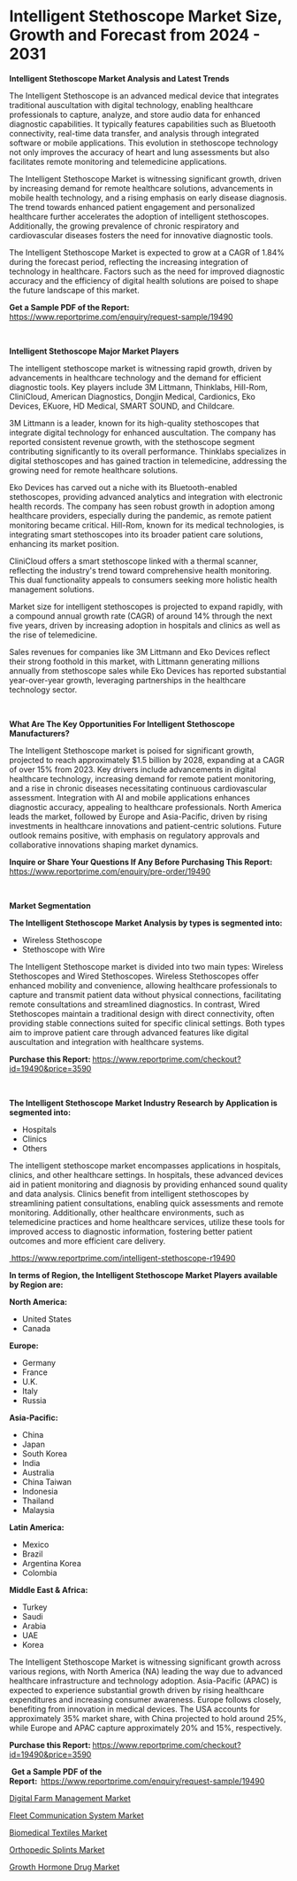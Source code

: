 <p><h1>Intelligent Stethoscope Market Size, Growth and Forecast from 2024 - 2031</h1></p><p><strong>Intelligent Stethoscope Market Analysis and Latest Trends</strong></p>
<p><p>The Intelligent Stethoscope is an advanced medical device that integrates traditional auscultation with digital technology, enabling healthcare professionals to capture, analyze, and store audio data for enhanced diagnostic capabilities. It typically features capabilities such as Bluetooth connectivity, real-time data transfer, and analysis through integrated software or mobile applications. This evolution in stethoscope technology not only improves the accuracy of heart and lung assessments but also facilitates remote monitoring and telemedicine applications.</p><p>The Intelligent Stethoscope Market is witnessing significant growth, driven by increasing demand for remote healthcare solutions, advancements in mobile health technology, and a rising emphasis on early disease diagnosis. The trend towards enhanced patient engagement and personalized healthcare further accelerates the adoption of intelligent stethoscopes. Additionally, the growing prevalence of chronic respiratory and cardiovascular diseases fosters the need for innovative diagnostic tools.</p><p>The Intelligent Stethoscope Market is expected to grow at a CAGR of 1.84% during the forecast period, reflecting the increasing integration of technology in healthcare. Factors such as the need for improved diagnostic accuracy and the efficiency of digital health solutions are poised to shape the future landscape of this market.</p></p>
<p><strong>Get a Sample PDF of the Report:&nbsp;</strong> <a href="https://www.reportprime.com/enquiry/request-sample/19490?utm_campaign=102&utm_medium=2&utm_source=Github&utm_content=ia&utm_term=23112024&utm_id=intelligent-stethoscope">https://www.reportprime.com/enquiry/request-sample/19490</a></p>
<p>&nbsp;</p>
<p><strong>Intelligent Stethoscope Major Market Players</strong></p>
<p><p>The intelligent stethoscope market is witnessing rapid growth, driven by advancements in healthcare technology and the demand for efficient diagnostic tools. Key players include 3M Littmann, Thinklabs, Hill-Rom, CliniCloud, American Diagnostics, Dongjin Medical, Cardionics, Eko Devices, EKuore, HD Medical, SMART SOUND, and Childcare.</p><p>3M Littmann is a leader, known for its high-quality stethoscopes that integrate digital technology for enhanced auscultation. The company has reported consistent revenue growth, with the stethoscope segment contributing significantly to its overall performance. Thinklabs specializes in digital stethoscopes and has gained traction in telemedicine, addressing the growing need for remote healthcare solutions.</p><p>Eko Devices has carved out a niche with its Bluetooth-enabled stethoscopes, providing advanced analytics and integration with electronic health records. The company has seen robust growth in adoption among healthcare providers, especially during the pandemic, as remote patient monitoring became critical. Hill-Rom, known for its medical technologies, is integrating smart stethoscopes into its broader patient care solutions, enhancing its market position.</p><p>CliniCloud offers a smart stethoscope linked with a thermal scanner, reflecting the industry's trend toward comprehensive health monitoring. This dual functionality appeals to consumers seeking more holistic health management solutions.</p><p>Market size for intelligent stethoscopes is projected to expand rapidly, with a compound annual growth rate (CAGR) of around 14% through the next five years, driven by increasing adoption in hospitals and clinics as well as the rise of telemedicine.</p><p>Sales revenues for companies like 3M Littmann and Eko Devices reflect their strong foothold in this market, with Littmann generating millions annually from stethoscope sales while Eko Devices has reported substantial year-over-year growth, leveraging partnerships in the healthcare technology sector.</p></p>
<p>&nbsp;</p>
<p><strong>What Are The Key Opportunities For Intelligent Stethoscope Manufacturers?</strong></p>
<p><p>The Intelligent Stethoscope market is poised for significant growth, projected to reach approximately $1.5 billion by 2028, expanding at a CAGR of over 15% from 2023. Key drivers include advancements in digital healthcare technology, increasing demand for remote patient monitoring, and a rise in chronic diseases necessitating continuous cardiovascular assessment. Integration with AI and mobile applications enhances diagnostic accuracy, appealing to healthcare professionals. North America leads the market, followed by Europe and Asia-Pacific, driven by rising investments in healthcare innovations and patient-centric solutions. Future outlook remains positive, with emphasis on regulatory approvals and collaborative innovations shaping market dynamics.</p></p>
<p><strong>Inquire or Share Your Questions If Any Before Purchasing This Report:</strong> <a href="https://www.reportprime.com/enquiry/pre-order/19490?utm_campaign=102&utm_medium=2&utm_source=Github&utm_content=ia&utm_term=23112024&utm_id=intelligent-stethoscope">https://www.reportprime.com/enquiry/pre-order/19490</a></p>
<p>&nbsp;</p>
<p><strong>Market Segmentation</strong></p>
<p><strong>The Intelligent Stethoscope Market Analysis by types is segmented into:</strong></p>
<p><ul><li>Wireless Stethoscope</li><li>Stethoscope with Wire</li></ul></p>
<p><p>The Intelligent Stethoscope market is divided into two main types: Wireless Stethoscopes and Wired Stethoscopes. Wireless Stethoscopes offer enhanced mobility and convenience, allowing healthcare professionals to capture and transmit patient data without physical connections, facilitating remote consultations and streamlined diagnostics. In contrast, Wired Stethoscopes maintain a traditional design with direct connectivity, often providing stable connections suited for specific clinical settings. Both types aim to improve patient care through advanced features like digital auscultation and integration with healthcare systems.</p></p>
<p><strong>Purchase this Report:&nbsp;</strong><a href="https://www.reportprime.com/checkout?id=19490&price=3590&utm_campaign=102&utm_medium=2&utm_source=Github&utm_content=ia&utm_term=23112024&utm_id=intelligent-stethoscope">https://www.reportprime.com/checkout?id=19490&price=3590</a></p>
<p>&nbsp;</p>
<p><strong>The Intelligent Stethoscope Market Industry Research by Application is segmented into:</strong></p>
<p><ul><li>Hospitals</li><li>Clinics</li><li>Others</li></ul></p>
<p><p>The intelligent stethoscope market encompasses applications in hospitals, clinics, and other healthcare settings. In hospitals, these advanced devices aid in patient monitoring and diagnosis by providing enhanced sound quality and data analysis. Clinics benefit from intelligent stethoscopes by streamlining patient consultations, enabling quick assessments and remote monitoring. Additionally, other healthcare environments, such as telemedicine practices and home healthcare services, utilize these tools for improved access to diagnostic information, fostering better patient outcomes and more efficient care delivery.</p></p>
<p><a href="https://www.reportprime.com/intelligent-stethoscope-r19490?utm_campaign=102&utm_medium=2&utm_source=Github&utm_content=ia&utm_term=23112024&utm_id=intelligent-stethoscope">&nbsp;https://www.reportprime.com/intelligent-stethoscope-r19490</a></p>
<p><strong>In terms of Region, the Intelligent Stethoscope Market Players available by Region are:</strong></p>
<p>
    <p> <strong> North America: </strong>
        <ul>
            <li>United States</li>
            <li>Canada</li>
        </ul>
        </p> 
    <p> <strong> Europe: </strong>
        <ul>
            <li>Germany</li>
            <li>France</li>
            <li>U.K.</li>
            <li>Italy</li>
            <li>Russia</li>
        </ul>
        </p> 
    <p> <strong> Asia-Pacific: </strong>
        <ul>
            <li>China</li>
            <li>Japan</li>
            <li>South Korea</li>
            <li>India</li>
            <li>Australia</li>
            <li>China Taiwan</li>
            <li>Indonesia</li>
            <li>Thailand</li>
            <li>Malaysia</li>
        </ul>
        </p> 
    <p> <strong> Latin America: </strong>
        <ul>
            <li>Mexico</li>
            <li>Brazil</li>
            <li>Argentina Korea</li>
            <li>Colombia</li>
        </ul>
        </p> 
    <p> <strong> Middle East & Africa: </strong>
        <ul>
            <li>Turkey</li>
            <li>Saudi</li>
            <li>Arabia</li>
            <li>UAE</li>
            <li>Korea</li>
        </ul>
    </p>
    </p>
<p><p>The Intelligent Stethoscope Market is witnessing significant growth across various regions, with North America (NA) leading the way due to advanced healthcare infrastructure and technology adoption. Asia-Pacific (APAC) is expected to experience substantial growth driven by rising healthcare expenditures and increasing consumer awareness. Europe follows closely, benefiting from innovation in medical devices. The USA accounts for approximately 35% market share, with China projected to hold around 25%, while Europe and APAC capture approximately 20% and 15%, respectively.</p></p>
<p><strong>Purchase this Report: </strong><a href="https://www.reportprime.com/checkout?id=19490&price=3590&utm_campaign=102&utm_medium=2&utm_source=Github&utm_content=ia&utm_term=23112024&utm_id=intelligent-stethoscope">https://www.reportprime.com/checkout?id=19490&price=3590</a></p>
<p>&nbsp;<strong>Get a Sample PDF of the Report:&nbsp;&nbsp;</strong><a href="https://www.reportprime.com/enquiry/request-sample/19490?utm_campaign=102&utm_medium=2&utm_source=Github&utm_content=ia&utm_term=23112024&utm_id=intelligent-stethoscope">https://www.reportprime.com/enquiry/request-sample/19490</a></p>
<p><strong></strong></p>
<p><p><a href="https://issuu.com/reportprime-2/docs/digital-farm-management-market-size_3f3ee49cd0fd8b?utm_campaign=102&utm_medium=2&utm_source=Github&utm_content=ia&utm_term=23112024&utm_id=intelligent-stethoscope">Digital Farm Management Market</a></p><p><a href="https://issuu.com/reportprime-2/docs/fleet-communication-system-market-s_fd38fa8dc43754?utm_campaign=102&utm_medium=2&utm_source=Github&utm_content=ia&utm_term=23112024&utm_id=intelligent-stethoscope">Fleet Communication System Market</a></p><p><a href="https://github.com/aclinard83/Market-Research-Report-List-1/blob/main/biomedical-textiles-market.md?utm_campaign=102&utm_medium=2&utm_source=Github&utm_content=ia&utm_term=23112024&utm_id=intelligent-stethoscope">Biomedical Textiles Market</a></p><p><a href="https://github.com/NargisHussain75/Market-Research-Report-List-1/blob/main/orthopedic-splints-market.md?utm_campaign=102&utm_medium=2&utm_source=Github&utm_content=ia&utm_term=23112024&utm_id=intelligent-stethoscope">Orthopedic Splints Market</a></p><p><a href="https://www.linkedin.com/pulse/understanding-growth-hormone-drug-market-key-insights-projected-ep3ef?utm_campaign=102&utm_medium=2&utm_source=Github&utm_content=ia&utm_term=23112024&utm_id=intelligent-stethoscope">Growth Hormone Drug Market</a></p></p>